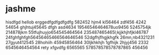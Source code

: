# jashme
hisdfgd
hellob
erggedfgdfgdfgdfg
582452
hjm4
kl56464
zdf456
4242
54654
ghjhtuj45645
dfgh
asd4634
19546546464678uo9456
5245754jk
214878jkm
55tfujhuyjo654545464564
235487465465l;kjjkhjhfjkl46787
24fghfghfgh56456465466564646546
52dgfhjfhgjkhgfk
26mn,nb4321231
27gyut412545
28hohiih
45945856464
30ljkhkhjh
1gfhijk
2hjyj456
2332
6545646454564
rety
xfgvdfg
6565565
578578578578787865
456456
